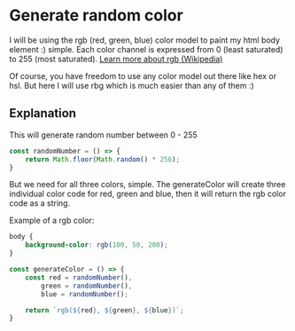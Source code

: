 # Generate random color

I will be using the rgb (red, green, blue) color model to paint my html body element :) simple. Each color channel is expressed from 0 (least saturated) to 255 (most saturated). [Learn more about rgb (Wikipedia)][1]

Of course, you have freedom to use any color model out there like hex or hsl. But here I will use rbg which is much easier than any of them :)

## Explanation

This will generate random number between 0 - 255

```js
const randomNumber = () => {
    return Math.floor(Math.random() * 256); 
}
```

But we need for all three colors, simple.
The generateColor will create three individual color code for red, green and blue, then it will return the rgb color code as a string.

Example of a rgb color:

```css
body {
    background-color: rgb(100, 50, 200);
}
```

```js
const generateColor = () => {
    const red = randomNumber(),
        green = randomNumber(),
        blue = randomNumber();

    return `rgb(${red}, ${green}, ${blue})`;
}
```

[1]: https://en.wikipedia.org/wiki/RGB_color_model